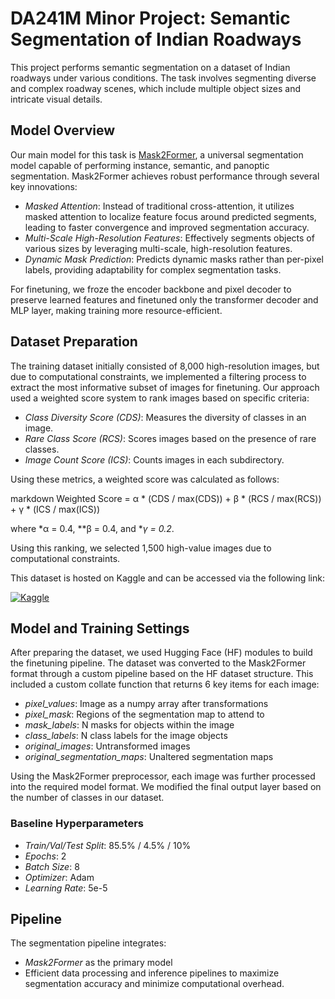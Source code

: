 # DA241M Minor Project: Semantic Segmentation of Indian Roadways

This project performs semantic segmentation on a dataset of Indian roadways under various conditions. The task involves segmenting diverse and complex roadway scenes, which include multiple object sizes and intricate visual details.

## Model Overview
Our main model for this task is [Mask2Former](https://arxiv.org/abs/2112.01527), a universal segmentation model capable of performing instance, semantic, and panoptic segmentation. Mask2Former achieves robust performance through several key innovations:

- *Masked Attention*: Instead of traditional cross-attention, it utilizes masked attention to localize feature focus around predicted segments, leading to faster convergence and improved segmentation accuracy.
- *Multi-Scale High-Resolution Features*: Effectively segments objects of various sizes by leveraging multi-scale, high-resolution features.
- *Dynamic Mask Prediction*: Predicts dynamic masks rather than per-pixel labels, providing adaptability for complex segmentation tasks.

For finetuning, we froze the encoder backbone and pixel decoder to preserve learned features and finetuned only the transformer decoder and MLP layer, making training more resource-efficient.

## Dataset Preparation
The training dataset initially consisted of 8,000 high-resolution images, but due to computational constraints, we implemented a filtering process to extract the most informative subset of images for finetuning. Our approach used a weighted score system to rank images based on specific criteria:

- *Class Diversity Score (CDS)*: Measures the diversity of classes in an image.
- *Rare Class Score (RCS)*: Scores images based on the presence of rare classes.
- *Image Count Score (ICS)*: Counts images in each subdirectory.

Using these metrics, a weighted score was calculated as follows:

markdown
Weighted Score = α * (CDS / max(CDS)) + β * (RCS / max(RCS)) + γ * (ICS / max(ICS))

where *α = 0.4, **β = 0.4, and **γ = 0.2*.

Using this ranking, we selected 1,500 high-value images due to computational constraints.

This dataset is hosted on Kaggle and can be accessed via the following link:

[![Kaggle](https://kaggle.com/static/images/open-in-kaggle.svg)](https://www.kaggle.com/datasets/shayakbhattacharya/finetune)

## Model and Training Settings

After preparing the dataset, we used Hugging Face (HF) modules to build the finetuning pipeline. The dataset was converted to the Mask2Former format through a custom pipeline based on the HF dataset structure. This included a custom collate function that returns 6 key items for each image:

- *pixel_values*: Image as a numpy array after transformations
- *pixel_mask*: Regions of the segmentation map to attend to
- *mask_labels*: N masks for objects within the image
- *class_labels*: N class labels for the image objects
- *original_images*: Untransformed images
- *original_segmentation_maps*: Unaltered segmentation maps

Using the Mask2Former preprocessor, each image was further processed into the required model format. We modified the final output layer based on the number of classes in our dataset.

### Baseline Hyperparameters

- *Train/Val/Test Split*: 85.5% / 4.5% / 10%
- *Epochs*: 2
- *Batch Size*: 8
- *Optimizer*: Adam
- *Learning Rate*: 5e-5

## Pipeline
The segmentation pipeline integrates:
- *Mask2Former* as the primary model
- Efficient data processing and inference pipelines to maximize segmentation accuracy and minimize computational overhead.
